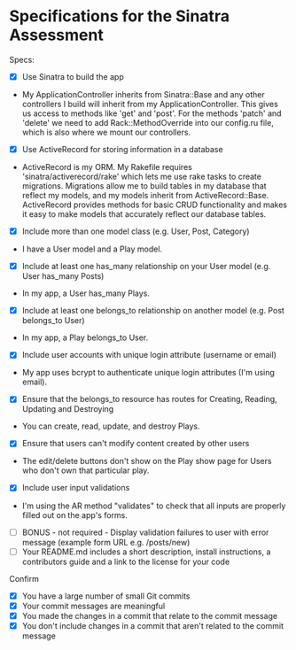 # Specifications for the Sinatra Assessment

Specs:
- [x] Use Sinatra to build the app
- My ApplicationController inherits from Sinatra::Base and any other controllers I build will inherit from my ApplicationController. This gives us access to methods like 'get' and 'post'. For the methods 'patch' and 'delete' we need to add Rack::MethodOverride into our config.ru file, which is also where we mount our controllers.
- [x] Use ActiveRecord for storing information in a database
- ActiveRecord is my ORM. My Rakefile requires 'sinatra/activerecord/rake' which lets me use rake tasks to create migrations. Migrations allow me to build tables in my database that reflect my models, and my models inherit from ActiveRecord::Base. ActiveRecord provides methods for basic CRUD functionality and makes it easy to make models that accurately reflect our database tables.
- [x] Include more than one model class (e.g. User, Post, Category)
- I have a User model and a Play model.
- [x] Include at least one has_many relationship on your User model (e.g. User has_many Posts)
- In my app, a User has_many Plays.
- [x] Include at least one belongs_to relationship on another model (e.g. Post belongs_to User)
- In my app, a Play belongs_to User.
- [x] Include user accounts with unique login attribute (username or email)
- My app uses bcrypt to authenticate unique login attributes (I'm using email).
- [x] Ensure that the belongs_to resource has routes for Creating, Reading, Updating and Destroying
- You can create, read, update, and destroy Plays.
- [x] Ensure that users can't modify content created by other users
- The edit/delete buttons don't show on the Play show page for Users who don't own that particular play.
- [x] Include user input validations
- I'm using the AR method "validates" to check that all inputs are properly filled out on the app's forms.
- [ ] BONUS - not required - Display validation failures to user with error message (example form URL e.g. /posts/new)
- [ ] Your README.md includes a short description, install instructions, a contributors guide and a link to the license for your code

Confirm
- [x] You have a large number of small Git commits
- [x] Your commit messages are meaningful
- [x] You made the changes in a commit that relate to the commit message
- [x] You don't include changes in a commit that aren't related to the commit message